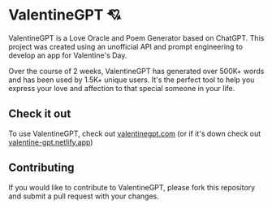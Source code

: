 # ValentineGPT 💘

ValentineGPT is a Love Oracle and Poem Generator based on ChatGPT. This project was created using an unofficial API and prompt engineering to develop an app for Valentine's Day.

Over the course of 2 weeks, ValentineGPT has generated over 500K+ words and has been used by 1.5K+ unique users. It's the perfect tool to help you express your love and affection to that special someone in your life.

## Check it out

To use ValentineGPT, check out [valentinegpt.com](https://valentinegpt.com) (or if it's down check out [valentine-gpt.netlify.app](https://valentine-gpt.netlify.app))

## Contributing

If you would like to contribute to ValentineGPT, please fork this repository and submit a pull request with your changes.


